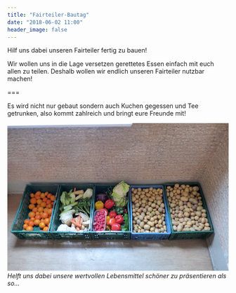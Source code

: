 ```yaml
---
title: "Fairteiler-Bautag"
date: "2018-06-02 11:00"
header_image: false
---
```


Hilf uns dabei unseren Fairteiler fertig zu bauen!

Wir wollen uns in die Lage versetzen gerettetes Essen einfach mit euch allen zu teilen. Deshalb wollen wir endlich unseren Fairteiler nutzbar machen!

===

Es wird nicht nur gebaut sondern auch Kuchen gegessen und Tee getrunken, also kommt zahlreich und bringt eure Freunde mit!

![](food.jpg)
_Helft uns dabei unsere wertvollen Lebensmittel schöner zu präsentieren als so..._
